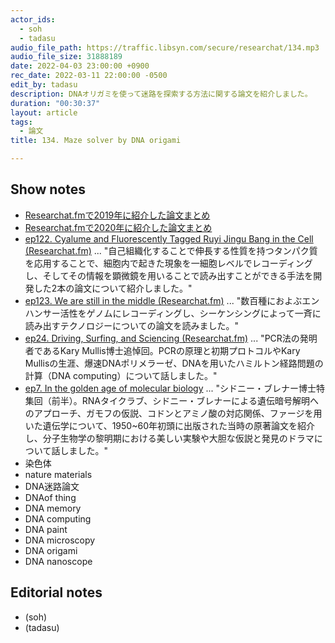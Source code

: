 ```yaml
---
actor_ids:
  - soh
  - tadasu
audio_file_path: https://traffic.libsyn.com/secure/researchat/134.mp3
audio_file_size: 31888189
date: 2022-04-03 23:00:00 +0900
rec_date: 2022-03-11 22:00:00 -0500
edit_by: tadasu
description: DNAオリガミを使って迷路を探索する方法に関する論文を紹介しました。
duration: "00:30:37"
layout: article
tags:
  - 論文
title: 134. Maze solver by DNA origami

---
```

## Show notes
- [Researchat.fmで2019年に紹介した論文まとめ](https://researchat.fm/blog/5/)
- [Researchat.fmで2020年に紹介した論文まとめ](https://researchat.fm/blog/10/)
- [ep122. Cyalume and Fluorescently Tagged Ruyi Jingu Bang in the Cell (Researchat.fm)](https://researchat.fm/episode/122) ... "自己組織化することで伸長する性質を持つタンパク質を応用することで、細胞内で起きた現象を一細胞レベルでレコーディングし、そしてその情報を顕微鏡を用いることで読み出すことができる手法を開発した2本の論文について紹介しました。"
- [ep123. We are still in the middle (Researchat.fm)](https://researchat.fm/episode/123) ... "数百種におよぶエンハンサー活性をゲノムにレコーディングし、シーケンシングによって一斉に読み出すテクノロジーについての論文を読みました。"
- [ep24. Driving, Surfing, and Sciencing (Researchat.fm)](https://researchat.fm/episode/24) ... "PCR法の発明者であるKary Mullis博士追悼回。PCRの原理と初期プロトコルやKary Mullisの生涯、爆速DNAポリメラーゼ、DNAを用いたハミルトン経路問題の計算（DNA computing）について話しました。"
- [ep7. In the golden age of molecular biology](https://researchat.fm/episode/7) ... "シドニー・ブレナー博士特集回（前半）。RNAタイクラブ、シドニー・ブレナーによる遺伝暗号解明へのアプローチ、ガモフの仮説、コドンとアミノ酸の対応関係、ファージを用いた遺伝学について、1950~60年初頭に出版された当時の原著論文を紹介し、分子生物学の黎明期における美しい実験や大胆な仮説と発見のドラマについて話しました。"
- 染色体
- nature materials
- DNA迷路論文
- DNAof thing
- DNA memory
- DNA computing
- DNA paint
- DNA microscopy
- DNA origami
- DNA nanoscope

## Editorial notes
- (soh)
- (tadasu)

